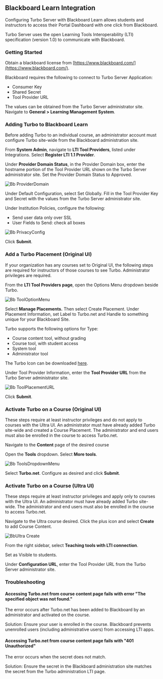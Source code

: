 ## Blackboard Learn Integration

Configuring Turbo Server with Blackboard Learn allows students and instructors to access their Portal Dashboard with one click from Blackboard.

Turbo Server uses the open Learning Tools Interoperability (LTI) specification (version 1.0) to communicate with Blackboard.

### Getting Started

Obtain a blackboard license from [https://www.blackboard.com/](https://www.blackboard.com/).

Blackboard requires the following to connect to Turbo Server Application:

- Consumer Key
- Shared Secret
- Tool Provider URL

The values can be obtained from the Turbo Server administrator site. Navigate to **General > Learning Management System**.

### Adding Turbo to Blackboard Learn

Before adding Turbo to an individual course, an administrator account must configure Turbo site-wide from the Blackboard administration site.

From **System Admin**, navigate to **LTI Tool Providers**, listed under Integrations. Select **Register LTI 1.1 Provider**.

Under **Provider Domain Status**, in the Provider Domain box, enter the hostname portion of the Tool Provider URL shown on the Turbo Server administrator site. Set the Provider Domain Status to Approved.

![Bb ProviderDomain](https://hub.turbo.net/images/docs/Bb_ProviderDomain.png)

Under Default Configuration, select Set Globally. Fill in the Tool Provider Key and Secret with the values from the Turbo Server administrator site.

Under Institution Policies, configure the following:

- Send user data only over SSL
- User Fields to Send: check all boxes

![Bb PrivacyConfig](https://hub.turbo.net/images/docs/Bb_PrivacyConfig.png)

Click **Submit**.

### Add a Turbo Placement (Original UI)

If your organization has any courses set to Original UI, the following steps are required for instructors of those courses to see Turbo. Administrator privileges are required.

From the **LTI Tool Providers page**, open the Options Menu dropdown beside Turbo.

![Bb ToolOptionMenu](https://hub.turbo.net/images/docs/Bb_ToolOptionMenu.png)

Select **Manage Placements.** Then select Create Placement. Under Placement Information, set Label to Turbo.net and Handle to something unique for your Blackboard Site.

Turbo supports the following options for Type:

- Course content tool, without grading
- Course tool, with student access
- System tool
- Administrator tool

The Turbo Icon can be downloaded [here](https://start-c.turbo.net/images/turboiconlarge.png "Turbo Icon").

Under Tool Provider Information, enter the **Tool Provider URL** from the Turbo Server administrator site.

![Bb ToolPlacementURL](https://hub.turbo.net/images/docs/Bb_ToolPlacementURL.png)

Click **Submit**.

### Activate Turbo on a Course (Original UI)

These steps require at least instructor privileges and do not apply to courses with the Ultra UI. An administrator must have already added Turbo site-wide and created a Course Placement. The administrator and end users must also be enrolled in the course to access Turbo.net.

Navigate to the **Content** page of the desired course

Open the **Tools** dropdown. Select **More tools**.

![Bb ToolsDropdownMenu](https://hub.turbo.net/images/docs/Bb_ToolsDropdownMenu.png)

Select **Turbo.net**. Configure as desired and click **Submit**.

### Activate Turbo on a Course (Ultra UI)

These steps require at least instructor privileges and apply only to courses with the Ultra UI. An administrator must have already added Turbo site-wide. The administrator and end users must also be enrolled in the course to access Turbo.net.

Navigate to the Ultra course desired. Click the plus icon and select **Create** to add Course Content.

![BbUltra Create](https://hub.turbo.net/images/docs/BbUltra_Create.png)

From the right sidebar, select **Teaching tools with LTI connection**.

Set as Visible to students.

Under **Configuration URL**, enter the Tool Provider URL from the Turbo Server administrator site.

### Troubleshooting

#### Accessing Turbo.net from course content page fails with error "The specified object was not found."

The error occurs after Turbo.net has been added to Blackboard by an administrator and activated on the course.

Solution:
Ensure your user is enrolled in the course. Blackboard prevents unenrolled users (including administrative users) from accessing LTI apps.

#### Accessing Turbo.net from course content page fails with "401 Unauthorized"

The error occurs when the secret does not match.

Solution:
Ensure the secret in the Blackboard administration site matches the secret from the Turbo administration LTI page.
